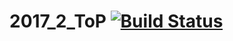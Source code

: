 # 2017_2_ToP [![Build Status](https://travis-ci.org/pryahin/2017_2_ToP.svg?branch=develop)](https://travis-ci.org/pryahin/2017_2_ToP)